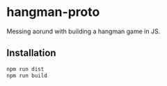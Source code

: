 # hangman-proto

Messing aorund with building a hangman game in JS.

## Installation

```sh
npm run dist
npm run build
```
